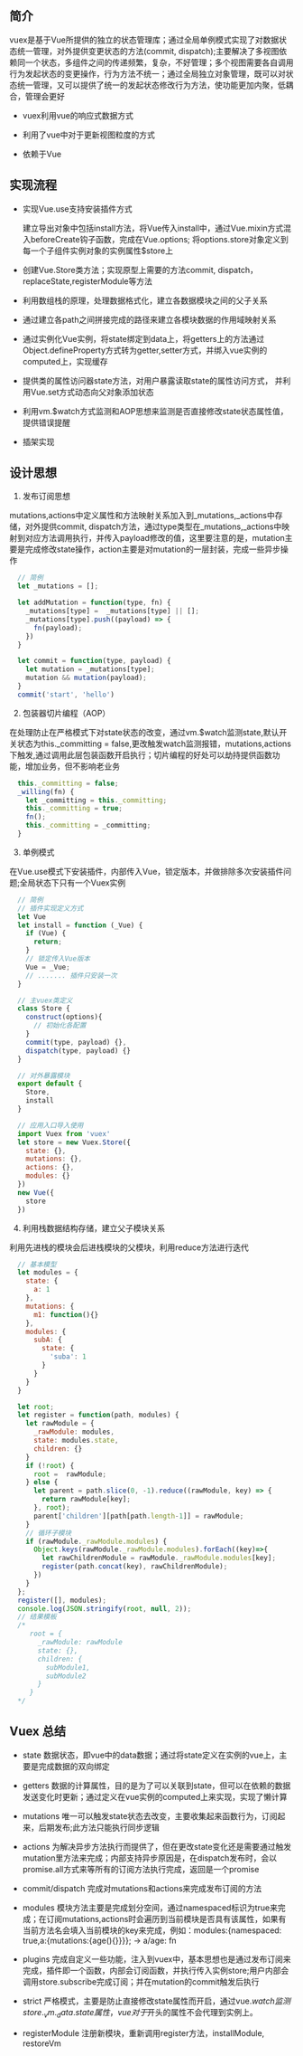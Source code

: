 ## 简介

vuex是基于Vue所提供的独立的状态管理库；通过全局单例模式实现了对数据状态统一管理，对外提供变更状态的方法(commit, dispatch);主要解决了多视图依赖同一个状态，多组件之间的传递频繁，复杂，不好管理；多个视图需要各自调用行为发起状态的变更操作，行为方法不统一；通过全局独立对象管理，既可以对状态统一管理，又可以提供了统一的发起状态修改行为方法，使功能更加内聚，低耦合，管理会更好

  - vuex利用vue的响应式数据方式

  - 利用了vue中对于更新视图粒度的方式

  - 依赖于Vue

## 实现流程

- 实现Vue.use支持安装插件方式

  建立导出对象中包括install方法，将Vue传入install中，通过Vue.mixin方式混入beforeCreate钩子函数，完成在Vue.options; 将options.store对象定义到每一个子组件实例对象的实例属性$store上

- 创建Vue.Store类方法；实现原型上需要的方法commit, dispatch，replaceState,registerModule等方法

- 利用数组栈的原理，处理数据格式化，建立各数据模块之间的父子关系

- 通过建立各path之间拼接完成的路径来建立各模块数据的作用域映射关系

- 通过实例化Vue实例，将state绑定到data上，将getters上的方法通过Object.defineProperty方式转为getter,setter方式，并绑入vue实例的computed上，实现缓存

- 提供类的属性访问器state方法，对用户暴露读取state的属性访问方式， 并利用Vue.set方式动态向父对象添加状态

- 利用vm.$watch方式监测和AOP思想来监测是否直接修改state状态属性值，提供错误提醒

- 插架实现

## 设计思想

1. 发布订阅思想

  mutations,actions中定义属性和方法映射关系加入到_mutations,_actions中存储，对外提供commit, dispatch方法，通过type类型在_mutations,_actions中映射到对应方法调用执行，并传入payload修改的值，这里要注意的是，mutation主要是完成修改state操作，action主要是对mutation的一层封装，完成一些异步操作


```js
  // 简例
  let _mutations = [];

  let addMutation = function(type, fn) {
    _mutations[type] =  _mutations[type] || [];
    _mutations[type].push((payload) => {
      fn(payload);
    })
  }

  let commit = function(type, payload) {
    let mutation = _mutations[type];
    mutation && mutation(payload);
  }
  commit('start', 'hello')
```

2. 包装器切片编程（AOP）

  在处理防止在严格模式下对state状态的改变，通过vm.$watch监测state,默认开关状态为this._committing = false,更改触发watch监测报错，mutations,actions下触发,通过调用此层包装函数开启执行；切片编程的好处可以劫持提供函数功能，增加业务，但不影响老业务

```js
  this._committing = false;
  _willing(fn) {
    let _committing = this._committing;
    this._committing = true;
    fn();
    this._committing = _committing;
  }
```

3. 单例模式

  在Vue.use模式下安装插件，内部传入Vue，锁定版本，并做排除多次安装插件问题;全局状态下只有一个Vuex实例

```js
  // 简例
  // 插件实现定义方式
  let Vue
  let install = function (_Vue) {
    if (Vue) {
      return;
    }
    // 锁定传入Vue版本
    Vue = _Vue;
    // ....... 插件只安装一次
  }

  // 主vuex类定义
  class Store {
    construct(options){
      // 初始化各配置
    }
    commit(type, payload) {},
    dispatch(type, payload) {}
  }

  // 对外暴露模块
  export default {
    Store,
    install
  }

  // 应用入口导入使用
  import Vuex from 'vuex'
  let store = new Vuex.Store({
    state: {},
    mutations: {},
    actions: {},
    modules: {}
  })
  new Vue({
    store
  })

```

4. 利用栈数据结构存储，建立父子模块关系

  利用先进栈的模块会后进栈模块的父模块，利用reduce方法进行迭代

```js
  // 基本模型
  let modules = {
    state: {
      a: 1
    },
    mutations: {
      m1: function(){}
    },
    modules: {
      subA: {
        state: {
          'suba': 1
        }
      }
    }
  }

  let root;
  let register = function(path, modules) {
    let rawModule = {
      _rawModule: modules,
      state: modules.state,
      children: {}
    }
    if (!root) {
      root =  rawModule;
    } else {
      let parent = path.slice(0, -1).reduce((rawModule, key) => {
        return rawModule[key];
      }, root);
      parent['children'][path[path.length-1]] = rawModule;
    }
    // 循环子模块
    if (rawModule._rawModule.modules) {
      Object.keys(rawModule._rawModule.modules).forEach((key)=>{
        let rawChildrenModule = rawModule._rawModule.modules[key];
        register(path.concat(key), rawChildrenModule);
      })
    }
  };
  register([], modules);
  console.log(JSON.stringify(root, null, 2));
  // 结果模板
  /*
     root = {
       _rawModule: rawModule
       state: {},
       children: {
         subModule1,
         subModule2
       }
     }
  */
```

## Vuex 总结

- state 数据状态，即vue中的data数据；通过将state定义在实例的vue上，主要是完成数据的双向绑定

- getters 数据的计算属性，目的是为了可以关联到state，但可以在依赖的数据发送变化时更新；通过定义在vue实例的computed上来实现，实现了懒计算

- mutations 唯一可以触发state状态去改变，主要收集起来函数行为，订阅起来，后期发布;此方法只能执行同步逻辑

- actions 为解决异步方法执行而提供了，但在更改state变化还是需要通过触发mutation里方法来完成；内部支持异步原因是，在dispatch发布时，会以promise.all方式来等所有的订阅方法执行完成，返回是一个promise

- commit/dispatch 完成对mutations和actions来完成发布订阅的方法

- modules 模块方法主要是完成划分空间，通过namespaced标识为true来完成；在订阅mutations,actions时会遍历到当前模块是否具有该属性，如果有当前方法名会填入当前模块的key来完成，例如：modules:{namespaced: true,a:{mutations:{age(){}}}}; -> a/age: fn

- plugins 完成自定义一些功能，注入到vuex中，基本思想也是通过发布订阅来完成，插件即一个函数，内部会订阅函数，并执行传入实例store;用户内部会调用store.subscribe完成订阅；并在mutation的commit触发后执行

- strict 严格模式，主要是防止直接修改state属性而开启，通过vue.$watch监测store._vm._data.$$state属性，vue对于$开头的属性不会代理到实例上。

- registerModule 注册新模块，重新调用register方法，installModule, restoreVm